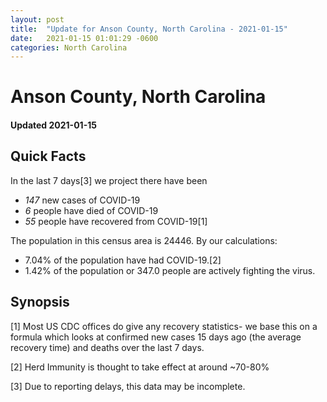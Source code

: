 ```yaml
---
layout: post
title:  "Update for Anson County, North Carolina - 2021-01-15"
date:   2021-01-15 01:01:29 -0600
categories: North Carolina
---
```


# Anson County, North Carolina
#### Updated 2021-01-15

## Quick Facts

In the last 7 days[3] we project there have been
- *147* new cases of COVID-19
- *6* people have died of COVID-19
- *55* people have recovered from COVID-19[1]

The population in this census area is 24446. By our calculations:
- 7.04% of the population have had COVID-19.[2]
- 1.42% of the population or 347.0 people are actively fighting the virus.

## Synopsis




[1] Most US CDC offices do give any recovery statistics- we base this on a formula which looks at confirmed new cases
15 days ago (the average recovery time) and deaths over the last 7 days.

[2] Herd Immunity is thought to take effect at around ~70-80%

[3] Due to reporting delays, this data may be incomplete.
 
    